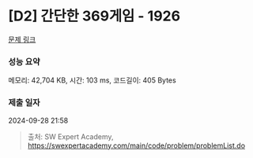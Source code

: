 # [D2] 간단한 369게임 - 1926 

[문제 링크](https://swexpertacademy.com/main/code/problem/problemDetail.do?contestProbId=AV5PTeo6AHUDFAUq) 

### 성능 요약

메모리: 42,704 KB, 시간: 103 ms, 코드길이: 405 Bytes

### 제출 일자

2024-09-28 21:58



> 출처: SW Expert Academy, https://swexpertacademy.com/main/code/problem/problemList.do